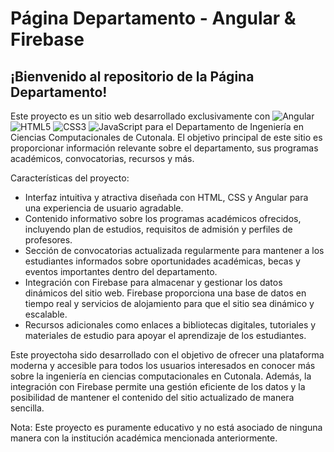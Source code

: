 # Página Departamento - Angular & Firebase
## ¡Bienvenido al repositorio de la Página Departamento!

Este proyecto es un sitio web desarrollado exclusivamente con ![Angular](https://img.shields.io/badge/angular-%23DD0031.svg?style=for-the-badge&logo=angular&logoColor=white) ![HTML5](https://img.shields.io/badge/html5-%23E34F26.svg?style=for-the-badge&logo=html5&logoColor=white) ![CSS3](https://img.shields.io/badge/css3-%231572B6.svg?style=for-the-badge&logo=css3&logoColor=white) ![JavaScript](https://img.shields.io/badge/javascript-%23323330.svg?style=for-the-badge&logo=javascript&logoColor=%23F7DF1E) para el Departamento de Ingeniería en Ciencias Computacionales de Cutonala. El objetivo principal de este sitio es proporcionar información relevante sobre el departamento, sus programas académicos, convocatorias, recursos y más.

Características del proyecto:

- Interfaz intuitiva y atractiva diseñada con HTML, CSS y Angular para una experiencia de usuario agradable.
- Contenido informativo sobre los programas académicos ofrecidos, incluyendo plan de estudios, requisitos de admisión y perfiles de profesores.
- Sección de convocatorias actualizada regularmente para mantener a los estudiantes informados sobre oportunidades académicas, becas y eventos importantes dentro del departamento.
- Integración con Firebase para almacenar y gestionar los datos dinámicos del sitio web. Firebase proporciona una base de datos en tiempo real y servicios de alojamiento para que el sitio sea dinámico y escalable.
- Recursos adicionales como enlaces a bibliotecas digitales, tutoriales y materiales de estudio para apoyar el aprendizaje de los estudiantes.

Este proyectoha sido desarrollado con el objetivo de ofrecer una plataforma moderna y accesible para todos los usuarios interesados en conocer más sobre la ingeniería en ciencias computacionales en Cutonala. Además, la integración con Firebase permite una gestión eficiente de los datos y la posibilidad de mantener el contenido del sitio actualizado de manera sencilla.

Nota: Este proyecto es puramente educativo y no está asociado de ninguna manera con la institución académica mencionada anteriormente.
